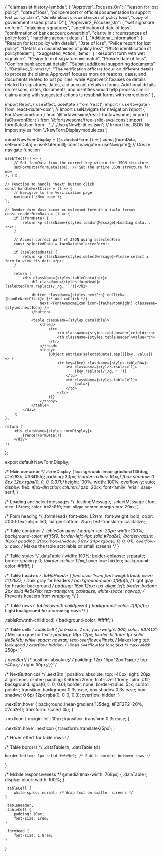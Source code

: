 {
  "claimassist-history-lambda": {
    "Approver1_Focuses_On": [
      "reason for lost policy",
      "date of loss",
      "police report or official documentation to support lost policy claim",
      "details about circumstances of policy loss",
      "copy of government issued photo ID"
    ],
    "Approver2_Focuses_On": [
      "wet signature on form",
      "matching signatures",
      "specification of date of loss",
      "confirmation of bank account ownership",
      "clarity in circumstances of policy loss",
      "matching account details"
    ],
    "Additional_Information": [
      "Reason for lost policy with details",
      "Date of loss",
      "Police report for lost policy",
      "Details on circumstances of policy loss",
      "Photo identification of policyholder"
    ],
    "Suggested_Action_Items": [
      "Resubmit form with wet signature",
      "Resign form if signature mismatch",
      "Provide date of loss",
      "Confirm bank account details",
      "Submit additional supporting documents"
    ],
    "Detailed_Summary": "The verification officers focus on different details to process the claims. Approver1 focuses more on reasons, dates, and documents related to lost policies, while Approver2 focuses on details related to signatures, dates, and account details in forms. Additional details on reasons, dates, documents, and identities would help process similar claims along with suggested actions to resubmit forms with corrections."
  },
  
import React, { useEffect, useState } from 'react';
import { useNavigate } from 'react-router-dom'; // Import useNavigate for navigation
import { FontAwesomeIcon } from '@fortawesome/react-fontawesome';
import { faChevronRight } from '@fortawesome/free-solid-svg-icons';
import formDataJson from '../../../Json/NewEntities.json'; // Import the JSON file
import styles from './NewFormDisplay.module.css';

const NewFormDisplay = ({ selectedForm }) => {
    const [formData, setFormData] = useState(null);
    const navigate = useNavigate(); // Create navigate function

    useEffect(() => {
        // Set formData from the correct key within the JSON structure
        setFormData(formDataJson); // Set the entire JSON structure for now
    }, []);

    // Function to handle "Next" button click
    const handleNextClick = () => {
        // Navigate to the Verification page
        navigate('/New-page');
    };

    // Render form data based on selected form in a table format
    const renderFormData = () => {
        if (!formData) {
            return <p className={styles.loadingMessage}>Loading data...</p>;
        }

        // Access correct part of JSON using selectedForm
        const selectedData = formData[selectedForm];

        if (!selectedData) {
            return <p className={styles.selectMessage}>Please select a form to view its data.</p>;
        }

        return (
            <div className={styles.tableContainer}>
                <h2 className={styles.formHead}>{selectedForm.replace(/_/g, ' ')}</h2>

                <button className={styles.nextBtn} onClick={handleNextClick}> {/* Add onClick */}
                    Next <FontAwesomeIcon icon={faChevronRight} className={styles.nextIcon} />
                </button>

                <table className={styles.dataTable}>
                    <thead>
                        <tr>
                            <th className={styles.tableHeader}>Field</th>
                            <th className={styles.tableHeader}>Value</th>
                        </tr>
                    </thead>
                    <tbody>
                        {Object.entries(selectedData).map(([key, value]) => (
                            <tr key={key} className={styles.tableRow}>
                                <td className={styles.tableCell}>
                                    {key.replace(/_/g, ' ')}
                                </td>
                                <td className={styles.tableCell}>
                                    {value}
                                </td>
                            </tr>
                        ))}
                    </tbody>
                </table>
            </div>
        );
    };

    return (
        <div className={styles.formDisplay}>
            {renderFormData()}
        </div>
    );
};

export default NewFormDisplay;



/* Main container */
.formDisplay {
    background: linear-gradient(135deg, #1e293b, #334155);
    padding: 30px;
    /*border-radius: 16px;*/
    /*box-shadow: 0 8px 32px rgba(0, 0, 0, 0.37);*/
    height: 100%;
    width: 100%;
    overflow-y: auto;
    display: flex;
    /*flex-direction: column;*/
    gap: 20px;
    font-family: 'Arial', sans-serif;
}
 
/* Loading and select messages */
.loadingMessage,
.selectMessage {
    font-size: 1.5rem;
    color: #e2e8f0;
    text-align: center;
    margin-top: 20px;
}
 
/* Form heading */
.formHead {
    font-size: 1.2rem;
    font-weight: bold;
    color: #000;
    text-align: left;
    margin-bottom: 25px;
    text-transform: capitalize;
}
 
/* Table container */
.tableContainer {
    margin-top: 20px;
    width: 100%;
    background-color: #f1f5f9;
    border-left: 4px solid #7ca2e1;
    /*border-radius: 16px;*/
    padding: 20px;
    box-shadow: 0 8px 24px rgba(0, 0, 0, 0.1);
    overflow-x: auto; /* Makes the table scrollable on small screens */
}
 
/* Table styles */
.dataTable {
    width: 100%;
    border-collapse: separate;
    border-spacing: 0;
    /*border-radius: 12px;*/
    overflow: hidden;
    background-color: #ffffff;
}
 
/* Table headers */
.tableHeader {
    font-size: 1rem;
    font-weight: bold;
    color: #1f2937; /* Dark gray for headers */
    background-color: #f9fafb; /* Light gray for header background */
    padding: 16px 12px;
    text-align: left;
    border-bottom: 2px solid #e5e7eb;
    text-transform: capitalize;
    white-space: nowrap; /* Prevents headers from wrapping */
}
 
/* Table rows */
.tableRow:nth-child(even) {
    background-color: #f9fafb; /* Light background for alternating rows */
}
 
.tableRow:nth-child(odd) {
    background-color: #ffffff;
}
 
/* Table cells */
.tableCell {
    font-size: .7rem;
    font-weight: 600;
    color: #374151; /* Medium gray for text */
    padding: 16px 12px;
    border-bottom: 1px solid #e5e7eb;
    white-space: nowrap;
    text-overflow: ellipsis; /* Makes long text look good */
    overflow: hidden; /* Hides overflow for long text */
    max-width: 250px;
}

/*.nextBtn{*/
/*    position: absolute;*/
/*    padding: 12px 15px 12px 15px;*/
/*    top: -40px;*/
/*    right: 30px;*/
/*}*/

/* NextButton.css */
.nextBtn {
    position: absolute;
    top: -40px;
    right: 20px;
    align-items: center;
    padding: 0.60rem 2rem;
    font-size: 1.1rem;
    color: #fff;
    background: rgba(0, 0, 0, 0.6);
    border: none;
    border-radius: 5px;
    cursor: pointer;
    transition: background 0.3s ease, box-shadow 0.3s ease;
    box-shadow: 0 6px 12px rgba(0, 0, 0, 0.3);
    overflow: hidden;
}
 
.nextBtn:hover {
  background:linear-gradient(135deg, #F2F2F2 -20%, #7ca2e1);
  transform: scale(1.05);
}
 
.nextIcon {
  margin-left: 10px;
  transition: transform 0.3s ease;
}
 
.nextBtn:hover .nextIcon {
  transform: translateX(5px);
}

/* Hover effect for table rows */
/*
 
/* Table borders */
.dataTable th,
.dataTable td {
    
    border-bottom: 1px solid #e9e9e9; /* Subtle borders between rows */
}
 
/* Mobile responsiveness */
@media (max-width: 768px) {
    .dataTable {
        display: block;
        width: 100%;
    }
 
    .tableCell {
        white-space: normal; /* Wrap text on smaller screens */
    }
 
    .tableHeader,
    .tableCell {
        padding: 10px;
        font-size: 1rem;
    }
 
    .formHead {
        font-size: 1.8rem;
    }
}
